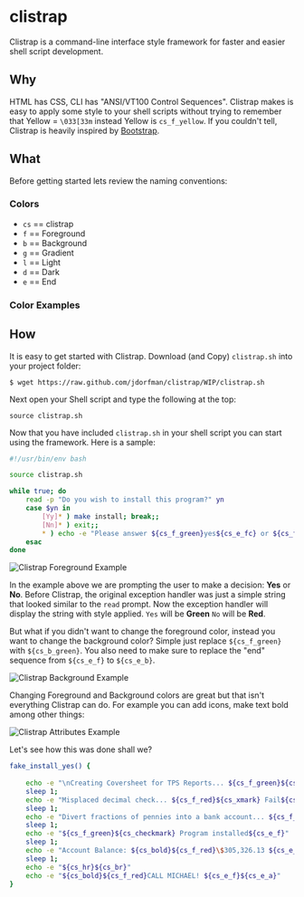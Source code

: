 clistrap
========

Clistrap is a command-line interface style framework for faster and easier shell script development.

## Why

HTML has CSS, CLI has "ANSI/VT100 Control Sequences".  Clistrap makes is easy to apply some style to your shell scripts without trying to remember that Yellow = `\033[33m` instead Yellow is `cs_f_yellow`. If you couldn't tell, Clistrap is heavily inspired by [Bootstrap](http://getbootstrap.com).

## What

Before getting started lets review the naming conventions:

### Colors
* `cs` == clistrap
* `f`  == Foreground
* `b`  == Background
* `g`  == Gradient
* `l`  == Light
* `d`  == Dark
* `e`  == End

### Color Examples

## How

It is easy to get started with Clistrap.  Download (and Copy) `clistrap.sh` into your project folder:

`$ wget https://raw.github.com/jdorfman/clistrap/WIP/clistrap.sh`

Next open your Shell script and type the following at the top: 

`source clistrap.sh`

Now that you have included `clistrap.sh` in your shell script you can start using the framework.  Here is a sample:

```sh
#!/usr/bin/env bash

source clistrap.sh

while true; do
    read -p "Do you wish to install this program?" yn
    case $yn in
        [Yy]* ) make install; break;;
        [Nn]* ) exit;;
        * ) echo -e "Please answer ${cs_f_green}yes${cs_e_fc} or ${cs_f_red}no${cs_e_fc}.";;
    esac
done
```
![Clistrap Foreground Example](http://jdorfman.cdnconnect.com/tmp/clistrap/clistrap-example.png)

In the example above we are prompting the user to make a decision: **Yes** or **No**.  Before Clistrap, the original exception handler was just a simple string that looked similar to the `read` prompt.  Now the exception handler will display the string with style applied.  `Yes` will be **Green** `No` will be **Red**.

But what if you didn't want to change the foreground color, instead you want to change the background color?  Simple just replace `${cs_f_green}` with `${cs_b_green}`.  You also need to make sure to replace the "end" sequence from `${cs_e_f}` to `${cs_e_b}`. 

![Clistrap Background Example](http://jdorfman.cdnconnect.com/tmp/clistrap/clistrap_example_2.png)

Changing Foreground and Background colors are great but that isn't everything Clistrap can do.  For example you can add icons, make text bold among other things:

![Clistrap Attributes Example](http://jdorfman.cdnconnect.com/tmp/clistrap/clistrap_example_officespace.png)

Let's see how this was done shall we?

```sh
fake_install_yes() {
	
	echo -e "\nCreating Coversheet for TPS Reports... ${cs_f_green}${cs_checkmark} Pass${cs_e_f}"
	sleep 1;
	echo -e "Misplaced decimal check... ${cs_f_red}${cs_xmark} Fail${cs_e_f}"
	sleep 1;
	echo -e "Divert fractions of pennies into a bank account... ${cs_f_green}${cs_checkmark} Pass${cs_e_f}"
	sleep 1;
	echo -e "${cs_f_green}${cs_checkmark} Program installed${cs_e_f}"
	sleep 1;
	echo -e "Account Balance: ${cs_bold}${cs_f_red}\$305,326.13 ${cs_e_f}${cs_e_a}"
	sleep 1;
	echo -e "${cs_hr}${cs_br}"
	echo -e "${cs_bold}${cs_f_red}CALL MICHAEL! ${cs_e_f}${cs_e_a}"
}
```

